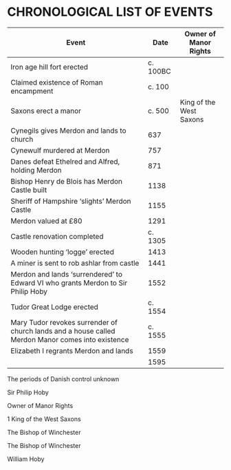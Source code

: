# CHRONOLOGICAL LIST OF EVENTS

| Event | Date | Owner of Manor Rights |
| -- | -- | -- |
| Iron age hill fort erected | c. 100BC
| Claimed existence of Roman encampment | c. 100
| Saxons erect a manor | c. 500 | King of the West Saxons |
| Cynegils gives Merdon and lands to church | 637
| Cynewulf murdered at Merdon | 757
| Danes defeat Ethelred and Alfred, holding Merdon | 871
| Bishop Henry de Blois has Merdon Castle built | 1138
| Sheriff of Hampshire ‘slights’ Merdon Castle | 1155
| Merdon valued at £80 | 1291
| Castle renovation completed | c. 1305
| Wooden hunting ‘logge’ erected | 1413
| A miner is sent to rob ashlar from castle | 1441
| Merdon and lands ‘surrendered’ to Edward VI who grants Merdon to Sir Philip Hoby | 1552
| Tudor Great Lodge erected | c. 1554
| Mary Tudor revokes surrender of church lands and a house called Merdon Manor comes into existence | c. 1555
| Elizabeth I regrants Merdon and lands | 1559
| | 1595 



The periods
of Danish
control
unknown

Sir Philip Hoby

 

Owner of Manor Rights

1 King of the West Saxons

The Bishop of
Winchester

The Bishop of Winchester

William Hoby

 

